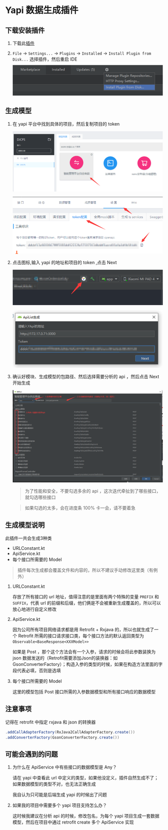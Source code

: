 # Yapi 数据生成插件

## 下载安装插件

1. 下载此[插件](https://github.com/CiyLei/YapiAndroidPlugin/blob/master/Plugin/Plugin.zip?raw=true)

2.  `File` -> `Settings...` -> `Plugins` -> `Installed` -> `Install Plugin from Disk...` 选择插件，然后重启 IDE
![安装插件](https://raw.githubusercontent.com/CiyLei/YapiAndroidPlugin/master/img/%E5%AE%89%E8%A3%85%E6%8F%92%E4%BB%B6.png)

## 生成模型

1. 在 yapi 平台中找到具体的项目，然后复制项目的 token

    ![yapi选择项目](https://raw.githubusercontent.com/CiyLei/YapiAndroidPlugin/master/img/yapi%E9%80%89%E6%8B%A9%E9%A1%B9%E7%9B%AE.png)
    
    ![复制项目token](https://raw.githubusercontent.com/CiyLei/YapiAndroidPlugin/master/img/%E5%A4%8D%E5%88%B6%E9%A1%B9%E7%9B%AEtoken.png)

2. 点击图标,输入 yapi 的地址和项目的 token ,点击 Next

    ![选择图标](https://raw.githubusercontent.com/CiyLei/YapiAndroidPlugin/master/img/%E9%80%89%E6%8B%A9%E5%9B%BE%E6%A0%87.png)
    
    ![输入token](https://raw.githubusercontent.com/CiyLei/YapiAndroidPlugin/master/img/%E8%BE%93%E5%85%A5token.png)

3. 确认好模块、生成模型的包路径、然后选择需要分析的 api ，然后点击 Next 开始生成

    ![选择分析的api](https://raw.githubusercontent.com/CiyLei/YapiAndroidPlugin/master/img/%E9%80%89%E6%8B%A9%E5%88%86%E6%9E%90%E7%9A%84api.png)

    > 为了性能和安全，不要勾选多余的 api ，这次迭代牵扯到了哪些接口，就勾选哪些接口

    > 如果勾选的太多，会在进度条 100% 卡一会，请不要着急

## 生成模型说明

此插件一共会生成3种类

* URLConstant.kt
* ApiService.kt
* 每个接口所需要的 Model

> 插件每次生成都会覆盖文件和内容的，所以不建议手动修改这里类（有例外）

1. URLConstant.kt

    存放了所有接口的 url 地址，值得注意的是里面有两个特殊的变量 `PREFIX` 和 `SUFFIX`，代表 url 的前缀和后缀，他们俩是不会被重新生成覆盖的，所以可以放心地进行自定义修改

2. ApiService.kt

    因为公司所有项目网络请求都是用 Retrofit + Rxjava 的，所以也就生成了一个 Retrofit 所需的接口请求接口类，每个接口方法的默认返回类型为 `Observable<BaseResponse<XXXModel>>`

    如果是 Post ，那个这个方法会有一个入参，请求的时候会将此参数装换为 json 数据发送的（Retrofit需要添加Json的装换器：如GsonConverterFactory）；构造入参的类型的时候，如果在构造方法里面的字段代表必填，否则是选填

3. 每个接口所需要的 Model

    这里的模型包括 Post 接口所需的入参数据模型和所有接口响应的数据模型

## 注意事项

记得在 retrofit 中指定 rxjava 和 json 的转换器

```java
.addCallAdapterFactory(RxJava2CallAdapterFactory.create())
.addConverterFactory(GsonConverterFactory.create())
```

## 可能会遇到的问题

1. 为什么在 ApiService 中有些接口的数据模型是 Any？

    请在 yapi 中查看此 url 中定义的类型，如果他没定义，插件自然生成不了；如果数据模型的类型不对，也无法正确生成

    我自认为只可能是后端生成 yapi 的时候出了问题

2. 如果我的项目中需要多个 yapi 项目支持怎么办？

    这时候我建议在分析 api 的时候，修改包名，为每个 yapi 项目生成一套数据模型，然后在项目中通过 retrofit create 多个 ApiService 实现